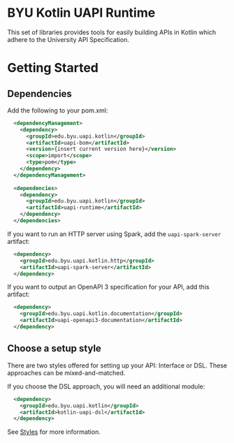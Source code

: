 # BYU Kotlin UAPI Runtime

This set of libraries provides tools for easily building APIs in Kotlin which adhere to the University API Specification.

# Getting Started

## Dependencies

Add the following to your pom.xml:

```xml
  <dependencyManagement>
    <dependency>
      <groupId>edu.byu.uapi.kotlin</groupId>
      <artifactId>uapi-bom</artifactId>
      <version>{insert current version here}</version>
      <scope>import</scope>
      <type>pom</type>
    </dependency>
  </dependencyManagement>
  
  <dependencies>
    <dependency>
      <groupId>edu.byu.uapi.kotlin</groupId>
      <artifactId>uapi-runtime</artifactId>
    </dependency>
  </dependencies>
```

If you want to run an HTTP server using Spark, add the `uapi-spark-server` artifact:

```xml
  <dependency>
    <groupId>edu.byu.uapi.kotlin.http</groupId>
    <artifactId>uapi-spark-server</artifactId>
  </dependency>
```

If you want to output an OpenAPI 3 specification for your API, add this artifact:

```xml
  <dependency>
    <groupId>edu.byu.uapi.kotlin.documentation</groupId>
    <artifactId>uapi-openapi3-documentation</artifactId>
  </dependency>
```

## Choose a setup style

There are two styles offered for setting up your API: Interface or DSL. These approaches can be mixed-and-matched.

If you choose the DSL approach, you will need an additional module:

```xml
  <dependency>
    <groupId>edu.byu.uapi.kotlin</groupId>
    <artifactId>kotlin-uapi-dsl</artifactId>
  </dependency>
```

See [Styles](styles.md) for more information.


